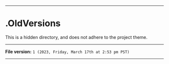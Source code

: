
***

# .OldVersions

This is a hidden directory, and does not adhere to the project theme.

***

**File version:** `1 (2023, Friday, March 17th at 2:53 pm PST)`

***
